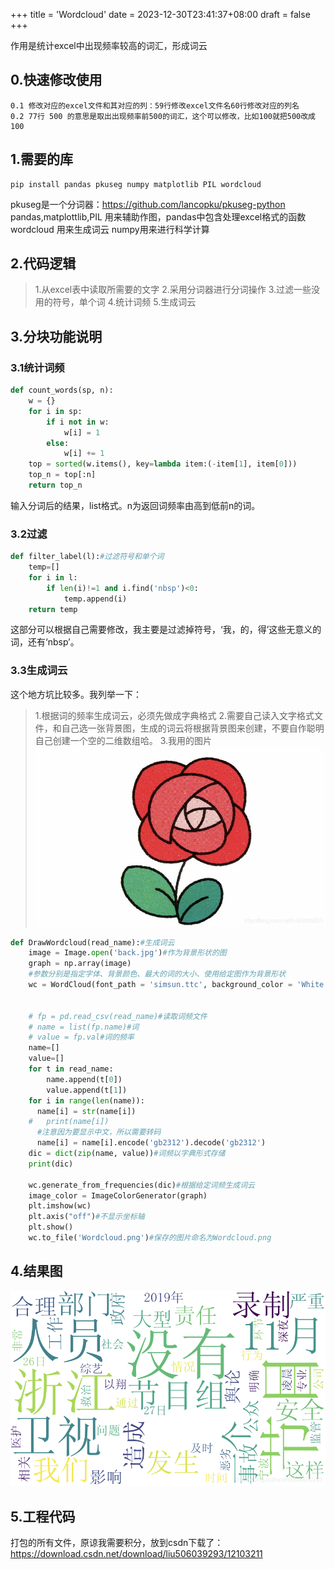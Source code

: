+++
title = 'Wordcloud'
date = 2023-12-30T23:41:37+08:00
draft = false
+++


作用是统计excel中出现频率较高的词汇，形成词云
## 0.快速修改使用
```
0.1 修改对应的excel文件和其对应的列：59行修改excel文件名60行修改对应的列名
0.2 77行 500 的意思是取出出现频率前500的词汇，这个可以修改，比如100就把500改成100
```
## 1.需要的库

```
pip install pandas pkuseg numpy matplotlib PIL wordcloud
```
pkuseg是一个分词器：https://github.com/lancopku/pkuseg-python 
pandas,matplottlib,PIL 用来辅助作图，pandas中包含处理excel格式的函数
wordcloud 用来生成词云
numpy用来进行科学计算
## 2.代码逻辑

> 1.从excel表中读取所需要的文字
> 2.采用分词器进行分词操作
> 3.过滤一些没用的符号，单个词
> 4.统计词频
> 5.生成词云
## 3.分块功能说明
### 3.1统计词频

```python
def count_words(sp, n):
    w = {}
    for i in sp:
        if i not in w:
            w[i] = 1
        else:
            w[i] += 1
    top = sorted(w.items(), key=lambda item:(-item[1], item[0]))
    top_n = top[:n]
    return top_n
```
输入分词后的结果，list格式。n为返回词频率由高到低前n的词。

### 3.2过滤

```python
def filter_label(l):#过滤符号和单个词
    temp=[]
    for i in l:
        if len(i)!=1 and i.find('nbsp')<0:
            temp.append(i)
    return temp
```
这部分可以根据自己需要修改，我主要是过滤掉符号，‘我，的，得’这些无意义的词，还有‘nbsp’。
### 3.3生成词云
这个地方坑比较多。我列举一下：

> 1.根据词的频率生成词云，必须先做成字典格式
> 2.需要自己读入文字格式文件，和自己选一张背景图，生成的词云将根据背景图来创建，不要自作聪明自己创建一个空的二维数组哈。
3.我用的图片
![](https://raw.githubusercontent.com/liuzehao/PictureManager/master/lib/dcc5e87e-fb5d-bca5-83d9-294b60b2eda5.png)

```python
def DrawWordcloud(read_name):#生成词云
    image = Image.open('back.jpg')#作为背景形状的图
    graph = np.array(image)
    #参数分别是指定字体、背景颜色、最大的词的大小、使用给定图作为背景形状
    wc = WordCloud(font_path = 'simsun.ttc', background_color = 'White', max_words = 50, mask = graph)


    # fp = pd.read_csv(read_name)#读取词频文件
    # name = list(fp.name)#词
    # value = fp.val#词的频率
    name=[]
    value=[]
    for t in read_name:
        name.append(t[0])
        value.append(t[1])
    for i in range(len(name)):
      name[i] = str(name[i])
    #   print(name[i])
      #注意因为要显示中文，所以需要转码
      name[i] = name[i].encode('gb2312').decode('gb2312')
    dic = dict(zip(name, value))#词频以字典形式存储
    print(dic)

    wc.generate_from_frequencies(dic)#根据给定词频生成词云
    image_color = ImageColorGenerator(graph)
    plt.imshow(wc)
    plt.axis("off")#不显示坐标轴
    plt.show()
    wc.to_file('Wordcloud.png')#保存的图片命名为Wordcloud.png
```
## 4.结果图
![](https://raw.githubusercontent.com/liuzehao/PictureManager/master/lib/954191c3-0c4d-7bae-3282-83a427a47cd1.png)
## 5.工程代码
打包的所有文件，原谅我需要积分，放到csdn下载了：
https://download.csdn.net/download/liu506039293/12103211
